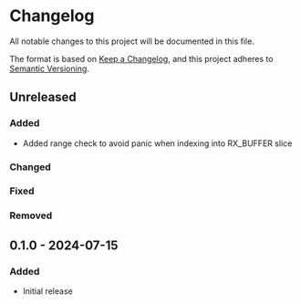 # Changelog

All notable changes to this project will be documented in this file.

The format is based on [Keep a Changelog](https://keepachangelog.com/en/1.0.0/),
and this project adheres to [Semantic Versioning](https://semver.org/spec/v2.0.0.html).

## Unreleased

### Added

- Added range check to avoid panic when indexing into RX_BUFFER slice

### Changed

### Fixed

### Removed

## 0.1.0 - 2024-07-15

### Added

- Initial release

